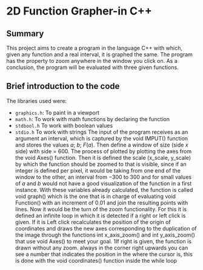 # 2D Function Grapher-in C++

## Summary
This project aims to create a program in the language
C++ with which, given any function and a real interval, it is graphed
the same. The program has the property to zoom anywhere in
the window you click on. As a conclusion, the program will be evaluated with
three given functions.

## Brief introduction to the code

The libraries used were:
- `graphics.h`: To paint in a viewport
- `math.h`: To work with math functions by declaring the function
- `stdbool.h` To work with boolean values
- `stdio.h` To work with strings
The input of the program receives as an argument an interval, which is captured by the void IMPUT() function and stores the values $a$; $b$; $F(a)$. Then define a
window of size (side $x$ side) with side = 600. The process of
plotted by plotting the axes from the void Axes() function. Then it is defined
the scale (x_scale, y_scale) by which the function should be zoomed to
that is visible, since if an integer is defined per pixel, it would be taking
from one end of the window to the other, an interval from −300 to 300 and for
small values of $a$ and $b$ would not have a good visualization of the function in
a first instance. With these variables already calculated, the function is called
void graph() which is the one that is in charge of evaluating void Function() with
an increment of 0.01 and join the resulting points with lines.
Now it would be the turn of the zoom functionality. For this it is defined
an infinite loop in which it is detected if a right or left click is given. If it is
Left click recalculates the position of the origin of coordinates and draws
the new axes corresponding to the duplication of the image through the functions int x_axis_zoom() and int y_axis_zoom() that use void Axes() to
meet your goal.
1If right is given, the function is drawn without any zoom. always in the corner
right upwards you can see a number that indicates the position in the
where the cursor is, this is done with the void coordinates() function inside the
while loop

